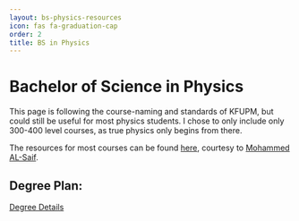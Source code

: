 ```yaml
---
layout: bs-physics-resources
icon: fas fa-graduation-cap
order: 2
title: BS in Physics
---
```


# Bachelor of Science in Physics

This page is following the course-naming and standards of KFUPM, but could still be useful for most physics students. I chose to only include only 300-400 level courses, as true physics only begins from there.

The resources for most courses can be found [here](https://drive.google.com/drive/folders/112c4AD_0ECN9g5z-LwjSxJpzi0Wf3Dnv), courtesy to [Mohammed AL-Saif](https://www.linkedin.com/in/mohammed-al-saif-70b652171/).
## Degree Plan:
[Degree Details](https://bulletin.kfupm.edu.sa/main/program?program_id=118)


